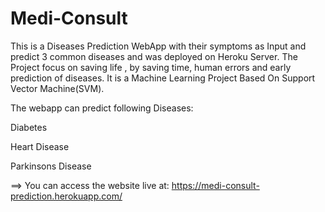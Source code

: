 # Medi-Consult
This is a Diseases Prediction WebApp with their symptoms as Input and predict 3 common  diseases and was deployed on Heroku Server. The Project focus on saving life , by saving time, human errors and early prediction of  diseases. It is a Machine Learning Project Based On Support Vector Machine(SVM).

The webapp can predict following Diseases:

Diabetes

Heart Disease

Parkinsons Disease

==> You can access the website live at: https://medi-consult-prediction.herokuapp.com/
